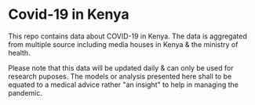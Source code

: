 # Covid-19 in Kenya
This repo contains data about COVID-19 in Kenya. The data is aggregated from multiple source including media houses in Kenya & the ministry of health. 

Please note that this data will be updated daily & can only be used for research puposes. The models or analysis presented here shall to be equated to a medical advice rather "an insight" to help in managing the pandemic.

